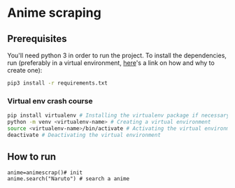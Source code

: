 # Anime scraping
## Prerequisites
You'll need python 3 in order to run the project.
To install the dependencies, run (preferably in a virtual environment, [here](https://www.freecodecamp.org/news/how-to-setup-virtual-environments-in-python/)'s a link on how and why to create one):
```sh
pip3 install -r requirements.txt
```
### Virtual env crash course
```sh
pip install virtualenv # Installing the virtualenv package if necessary
python -m venv <virtualenv-name> # Creating a virtual environment
source <virtualenv-name>/bin/activate # Activating the virtual environment
deactivate # Deactivating the virtual environment
```
## How to run
```
anime=animescrap()# init 
anime.search("Naruto") # search a anime
```
